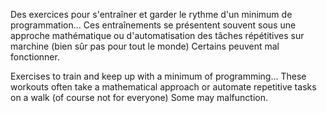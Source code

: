 Des exercices pour s'entraîner et garder le rythme d'un minimum de programmation...
Ces entraînements se présentent souvent sous une approche mathématique ou d'automatisation des tâches répétitives sur marchine (bien sûr pas pour tout le monde)
Certains peuvent mal fonctionner.

Exercises to train and keep up with a minimum of programming...
These workouts often take a mathematical approach or automate repetitive tasks on a walk (of course not for everyone)
Some may malfunction.
